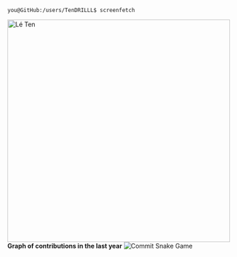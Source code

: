 ```console
you@GitHub:/users/TenDRILLL$ screenfetch
```
<img align="left" src="https://i.imgur.com/N7AKfi0.png" alt="Lé Ten" width="500" /> 

```coffee:code/screenfetch.coffee

```

**Graph of contributions in the last year**
![Commit Snake Game](https://raw.githubusercontent.com/TenDRILLL/TenDRILLL/output/github-contribution-grid-snake.svg)
